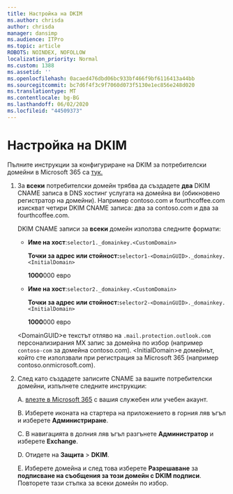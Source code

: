 ```yaml
---
title: Настройка на DKIM
ms.author: chrisda
author: chrisda
manager: dansimp
ms.audience: ITPro
ms.topic: article
ROBOTS: NOINDEX, NOFOLLOW
localization_priority: Normal
ms.custom: 1388
ms.assetid: ''
ms.openlocfilehash: 0acaed476dbd06bc933bf466f9bf6116413a44bb
ms.sourcegitcommit: bc7d6f4f3c9f7060d073f5130e1ec856e248d020
ms.translationtype: MT
ms.contentlocale: bg-BG
ms.lasthandoff: 06/02/2020
ms.locfileid: "44509373"
---
```

# <a name="setup-dkim"></a>Настройка на DKIM

Пълните инструкции за конфигуриране на DKIM за потребителски домейни в Microsoft 365 са [тук.](https://docs.microsoft.com/microsoft-365/security/office-365-security/use-dkim-to-validate-outbound-email#steps-you-need-to-do-to-manually-set-up-dkim)

1. За **всеки** потребителски домейн трябва да създадете **два** DKIM CNAME записа в DNS хостинг услугата на домейна ви (обикновено регистратор на домейни). Например contoso.com и fourthcoffee.com изискват четири DKIM CNAME записа: два за contoso.com и два за fourthcoffee.com.

   DKIM CNAME записи за **всеки** домейн използва следните формати:

   - **Име на хост**:`selector1._domainkey.<CustomDomain>`

     **Точки за адрес или стойност:**`selector1-<DomainGUID>._domainkey.<InitialDomain>`

     **1000**000 евро

   - **Име на хост**:`selector2._domainkey.<CustomDomain>`

     **Точки за адрес или стойност:**`selector2-<DomainGUID>._domainkey.<InitialDomain>`

     **1000**000 евро

   \<DomainGUID\>е текстът отляво на `.mail.protection.outlook.com` персонализирания MX запис за домейна по избор (например `contoso-com` за домейна contoso.com). \<InitialDomain\>е домейнът, който сте използвали при регистрация за Microsoft 365 (например contoso.onmicrosoft.com).

2. След като създадете записите CNAME за вашите потребителски домейни, изпълнете следните инструкции:

   A. [влезте в Microsoft 365](https://support.office.microsoft.com/article/e9eb7d51-5430-4929-91ab-6157c5a050b4) с вашия служебен или учебен акаунт.

   B. Изберете иконата на стартера на приложението в горния ляв ъгъл и изберете **Администриране**.

   C. В навигацията в долния ляв ъгъл разгънете **Администратор** и изберете **Exchange**.

   D. Отидете на **Защита**  >  **DKIM**.

   E. Изберете домейна и след това изберете **Разрешаване** за **подписване на съобщения за този домейн с DKIM подписи**. Повторете тази стъпка за всеки домейн по избор.
